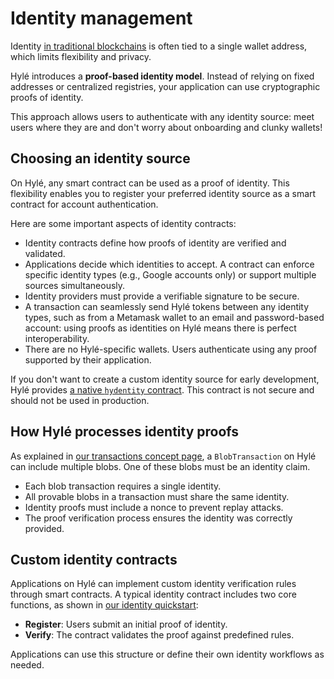 # Identity management

Identity [in traditional blockchains](./hyle-vs-vintage-blockchains.md) is often tied to a single wallet address, which limits flexibility and privacy.

Hylé introduces a **proof-based identity model**. Instead of relying on fixed addresses or centralized registries, your application can use cryptographic proofs of identity.

This approach allows users to authenticate with any identity source: meet users where they are and don't worry about onboarding and clunky wallets!

## Choosing an identity source

On Hylé, any smart contract can be used as a proof of identity. This flexibility enables you to register your preferred identity source as a smart contract for account authentication.

Here are some important aspects of identity contracts:

- Identity contracts define how proofs of identity are verified and validated.
- Applications decide which identities to accept. A contract can enforce specific identity types (e.g., Google accounts only) or support multiple sources simultaneously.
- Identity providers must provide a verifiable signature to be secure.
- A transaction can seamlessly send Hylé tokens between any identity types, such as from a Metamask wallet to an email and password-based account: using proofs as identities on Hylé means there is perfect interoperability.
- There are no Hylé-specific wallets. Users authenticate using any proof supported by their application.

If you don't want to create a custom identity source for early development, Hylé provides [a native `hydentity` contract](https://github.com/Hyle-org/hyle/tree/main/crates/contracts/hydentity). This contract is not secure and should not be used in production.

## How Hylé processes identity proofs

As explained in [our transactions concept page](./transaction.md), a `BlobTransaction` on Hylé can include multiple blobs. One of these blobs must be an identity claim.

- Each blob transaction requires a single identity.
- All provable blobs in a transaction must share the same identity.
- Identity proofs must include a nonce to prevent replay attacks.
- The proof verification process ensures the identity was correctly provided.

## Custom identity contracts

Applications on Hylé can implement custom identity verification rules through smart contracts. A typical identity contract includes two core functions, as shown in [our identity quickstart](../quickstart/custom-identity-contract.md):

- **Register**: Users submit an initial proof of identity.
- **Verify**: The contract validates the proof against predefined rules.

Applications can use this structure or define their own identity workflows as needed.
